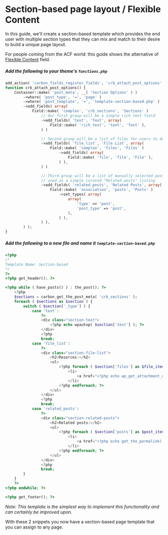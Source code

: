 # Section-based page layout / Flexible Content

In this guide, we'll create a section-based template which provides the end user with multiple section types that they can mix and match to their desire to build a unique page layout.

For people coming from the ACF world: this guide shows the alternative of [Flexible Content](https://www.advancedcustomfields.com/resources/flexible-content/) field. 

##### Add the following to your theme's `functions.php`

```php
add_action( 'carbon_fields_register_fields', 'crb_attach_post_options' );
function crb_attach_post_options() {
    Container::make( 'post_meta', __( 'Section Options' ) )
        ->where( 'post_type', '=', 'page' )
        ->where( 'post_template', '=', 'template-section-based.php' )
        ->add_fields( array(
            Field::make( 'complex', 'crb_sections', 'Sections' )
                // Our first group will be a simple rich text field
                ->add_fields( 'text', 'Text', array(
                    Field::make( 'rich_text', 'text', 'Text' ),
                ) )

                // Second group will be a list of files for users to download
                ->add_fields( 'file_list', 'File List', array(
                    Field::make( 'complex', 'files', 'Files' )
                        ->add_fields( array(
                            Field::make( 'file', 'file', 'File' ),
                        ) ),
                ) )

                // Third group will be a list of manually selected posts
                // used as a simple curated "Related posts" listing
                ->add_fields( 'related_posts', 'Related Posts', array(
                    Field::make( 'association', 'posts', 'Posts' )
                        ->set_types( array(
                            array(
                                'type' => 'post',
                                'post_type' => 'post',
                            ),
                        ) ),
                ) ),
        ) );
}
```

##### Add the following to a new file and name it `template-section-based.php`
    
```php
<?php
/*
Template Name: Section-based
*/
?>
<?php get_header(); ?>

<?php while ( have_posts() ) : the_post(); ?>
    <?php
    $sections = carbon_get_the_post_meta( 'crb_sections' );
    foreach ( $sections as $section ) {
        switch ( $section['_type'] ) {
            case 'text':
                ?>
                <div class="section-text">
                    <?php echo wpautop( $section['text'] ); ?>
                </div>
                <?php
                break;
            case 'file_list':
                ?>
                <div class="section-file-list">
                    <h2>Resorces:</h2>
                    <ul>
                        <?php foreach ( $section['files'] as $file_item ) : ?>
                            <li>
                                <a href="<?php echo wp_get_attachment_url( $file_item['file'] ); ?>" target="_blank"><?php echo get_the_title( $file_item['file'] ); ?></a>
                            </li>
                        <?php endforeach; ?>
                    </ul>
                </div>
                <?php
                break;
            case 'related_posts':
                ?>
                <div class="section-related-posts">
                    <h2>Related posts:</h2>
                    <ul>
                        <?php foreach ( $section['posts'] as $post_item ) : ?>
                            <li>
                                <a href="<?php echo get_the_permalink( $post_item['id'] ); ?>"><?php echo get_the_title( $post_item['id'] ); ?></a>
                            </li>
                        <?php endforeach; ?>
                    </ul>
                </div>
                <?php
                break;
        }
    }
    ?>
<?php endwhile; ?>

<?php get_footer(); ?>
```

_Note: This template is the simplest way to implement this functionality and can certainly be improved upon._

With these 2 snippets you now have a section-based page template that you can assign to any page.